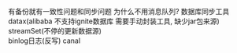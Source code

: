有备份就有一致性问题和同步问题
为什么不用消息队列? 
数据库同步工具  datax(alibaba 不支持ignite数据库 需要手动封装工具, 缺少jar包来源) 
              streamSet(不停的更新数据源)  
              binlog日志(反写)
              canal 
